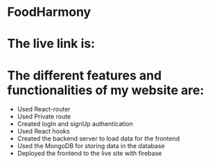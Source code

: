# FoodHarmony

# The live link is: 

# The different features and functionalities of my website are:

- Used React-router
- Used Private route
- Created logIn and signUp authentication
- Used React hooks
- Created the backend server to load data for the frontend
- Used the MongoDB for storing data in the database
- Deployed the frontend to the live site with firebase
